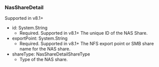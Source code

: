 ### NasShareDetail
Supported in v8.1+

- id: System.String
  - Required. Supported in v8.1+
  The unique ID of the NAS Share.
- exportPoint: System.String
  - Required. Supported in v8.1+
  The NFS export point or SMB share name for the NAS share.
- shareType: NasShareDetailShareType
  - Type of the NAS share.
